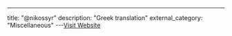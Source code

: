 ---
title: "@nikossyr"
description: "Greek translation"
external_category: "Miscellaneous"
---[Visit Website](https://github.com/nikossyr)

